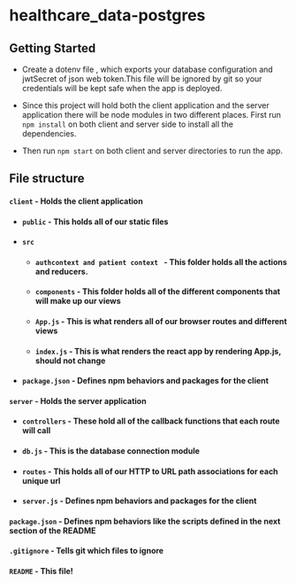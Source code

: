 # healthcare_data-postgres

## Getting Started
- Create a dotenv file , which exports your  database configuration and jwtSecret of json web token.This file will be ignored by git so your  credentials will be kept safe when the app is deployed.

- Since this project will hold both the client application and the server application there will be node modules in two different places. First run `npm install` on both client and server side to install all the dependencies.

- Then run `npm start` on both client and server directories to run the app.


## File structure
#### `client` - Holds the client application
- #### `public` - This holds all of our static files
- #### `src`
    - #### `authcontext and patient context ` - This folder holds all the actions and reducers.  
    - #### `components` - This folder holds all of the different components that will make up our views
    - #### `App.js` - This is what renders all of our browser routes and different views
    - #### `index.js` - This is what renders the react app by rendering App.js, should not change
- #### `package.json` - Defines npm behaviors and packages for the client
#### `server` - Holds the server application
- #### `controllers` - These hold all of the callback functions that each route will call
- #### `db.js` - This is the database connection module 
- #### `routes` - This holds all of our HTTP to URL path associations for each unique url
- #### `server.js` - Defines npm behaviors and packages for the client
#### `package.json` - Defines npm behaviors like the scripts defined in the next section of the README
#### `.gitignore` - Tells git which files to ignore
#### `README` - This file!



